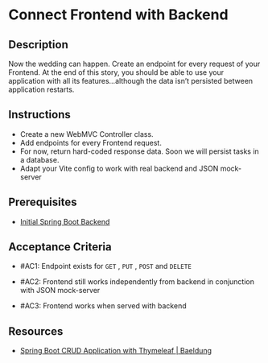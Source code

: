 # Connect Frontend with Backend

## Description

Now the wedding can happen. Create an endpoint for every request of your Frontend. At the end of this story, you should
be able to use your application with all its features…although the data isn’t persisted between application restarts.

## Instructions

- Create a new WebMVC Controller class.
- Add endpoints for every Frontend request.
- For now, return hard-coded response data. Soon we will persist tasks in a database.
- Adapt your Vite config to work with real backend and JSON mock-server

## Prerequisites

- [Initial Spring Boot Backend](https://klosebrothers.atlassian.net/wiki/spaces/KB/pages/2329018373)

## Acceptance Criteria

- #AC1: Endpoint exists for `GET` , `PUT` , `POST` and `DELETE`

- #AC2: Frontend still works independently from backend in conjunction with JSON mock-server

- #AC3: Frontend works when served with backend

## Resources

- [Spring Boot CRUD Application with Thymeleaf | Baeldung](https://www.baeldung.com/spring-boot-crud-thymeleaf#bd-the-controllers-layer)
